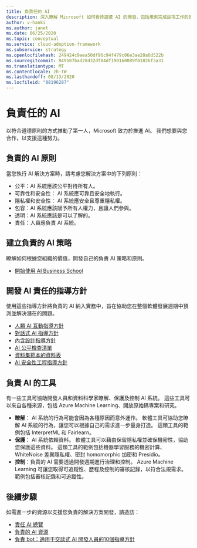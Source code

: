```yaml
---
title: 負責任的 AI
description: 深入瞭解 Microsoft 如何看待道德 AI 的開發，包括用來完成這項工作的原則、指導方針和工具。
author: v-hanki
ms.author: janet
ms.date: 06/25/2020
ms.topic: conceptual
ms.service: cloud-adoption-framework
ms.subservice: strategy
ms.openlocfilehash: 249424c9aea50df96c94f479c06e3ae28a0d522b
ms.sourcegitcommit: 949b87bad28d32df84df190160089f01826f3a31
ms.translationtype: MT
ms.contentlocale: zh-TW
ms.lasthandoff: 08/13/2020
ms.locfileid: "88196287"
---
```

<!-- docsTest:ignore InterpretML FairLearn -->

# <a name="responsible-ai"></a>負責任的 AI

以符合道德原則的方式推動了第一人，Microsoft 致力於推進 AI。 我們想要與您合作，以支援這種努力。

## <a name="responsible-ai-principles"></a>負責的 AI 原則

當您執行 AI 解決方案時，請考慮您解決方案中的下列原則：

- 公平：AI 系統應該公平對待所有人。
- 可靠性和安全性： AI 系統應可靠且安全地執行。
- 隱私權和安全性： AI 系統應安全且尊重隱私權。
- 包容：AI 系統應該賦予所有人權力，且讓人們參與。
- 透明：AI 系統應該是可以了解的。
- 責任：人員應負責 AI 系統。

## <a name="establish-a-responsible-ai-strategy"></a>建立負責的 AI 策略

瞭解如何根據您組織的價值，開發自己的負責 AI 策略和原則。

- [開始使用 AI Business School](https://www.microsoft.com/ai/ai-business-school?SilentAuth=1#primaryR7)

## <a name="guidelines-to-develop-ai-responsibly"></a>開發 AI 責任的指導方針

使用這些指導方針將負責的 AI 納入實務中，旨在協助您在整個軟體發展週期中預測並解決潛在的問題。

- [人類 AI 互動指導方針](https://aka.ms/aiguidelines)
- [對話式 AI 指導方針](https://www.microsoft.com/research/publication/responsible-bots/)
- [內含設計指導方針](https://www.microsoft.com/design/inclusive/)
- [AI 公平檢查清單](https://query.prod.cms.rt.microsoft.com/cms/api/am/binary/RE4t6dA)
- [資料集範本的資料表](https://query.prod.cms.rt.microsoft.com/cms/api/am/binary/RE4t8QB)
- [AI 安全性工程指導方針](https://blogs.microsoft.com/on-the-issues/2019/12/06/ai-machine-learning-security/)

## <a name="tools-for-responsible-ai"></a>負責 AI 的工具

有一些工具可協助開發人員和資料科學家瞭解、保護及控制 AI 系統。 這些工具可以來自各種來源，包括 Azure Machine Learning、開放原始碼專案和研究。

- **瞭解**： AI 系統的行為可能會因為各種原因而意外運作。 軟體工具可協助您瞭解 AI 系統的行為，讓您可以根據自己的需求進一步量身打造。 這類工具的範例包括 InterpretML 和 Fairlearn。
- **保護**： AI 系統依賴資料。 軟體工具可以藉由保留隱私權並確保機密性，協助您保護這些資料。 這類工具的範例包括機器學習服務的機密計算、WhiteNoise 差異隱私權、密封 homomorphic 加密和 Presidio。
- **控制**：負責的 AI 需要透過開發週期進行治理和控制。 Azure Machine Learning 可讓您取得可追蹤性、歷程及控制的審核記錄，以符合法規需求。 範例包括審核記錄和可追蹤性。

## <a name="next-steps"></a>後續步驟

如需進一步的資源以支援您負責的解決方案開發，請造訪：

- [責任 AI 總覽](https://www.microsoft.com/ai/responsible-ai?activetab=pivot1:primaryr6)
- [負責的 AI 資源](https://www.microsoft.com/ai/responsible-ai-resources)
- [負責 bot：適用于交談式 AI 開發人員的10個指導方針](https://www.microsoft.com/research/publication/responsible-bots/)
